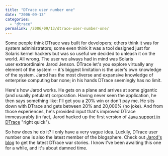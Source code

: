 ```yaml
---
title: "DTrace user number one"
date: "2006-09-13"
categories:
  - "dtrace"
permalink: /2006/09/13/dtrace-user-number-one/
---
```


Some people think DTrace was built for developers; others think it was for system administrators; some even think it was a tool designed just for Solaris kernel hackers but was so useful we decided to unleash it on the world. All wrong. The user we always had in mind was Solaris user extraordinaire Jarod Jenson. DTrace let's you explore virtually any element of the system -- it's biggest limitation is the user's own knowledge of the system. Jarod has the most diverse and expansive knowledge of enterprise computing bar none; in his hands DTrace seemingly has no limit.

Here's how Jarod works. He gets on a plane and arrives at some gigantic (and usually petulant) corporation. Having never seen the application, he then says something like: I'll get you a 20% win or don't pay me. He sits down with DTrace and gets between 20% and 20,000% (no joke). And from those experiences, he's provided input that's improved DTrace immeasurably (in fact, Jarod hacked up the first version of [Java support in DTrace](http://blogs.sun.com/ahl/date/20050418) "right quick").

So how does he do it? I only have a very vague idea. Luckily, DTrace user number one is also the latest member of the blogsphere. Check out [Jarod's blog](http://www.sun.com/bigadmin/content/dtrace/blogs/jarod/) to get the latest DTrace war stories. I know I've been awaiting this one for a while, and it's about damned time.
